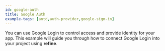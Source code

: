 ```yaml
---
id: google-auth
title: Google Auth
example-tags: [antd,auth-provider,google-sign-in]
---
```


You can use Google Login to control access and provide identity for your app. This example will guide you through how to connect Google Login into your project using **refine**.

<StackblitzExample path="auth-google-login" />